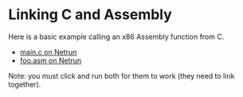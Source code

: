 # Linking C and Assembly

Here is a basic example calling an x86 Assembly function from C.

 - [main.c on Netrun](https://lawlor.cs.uaf.edu/netrun/run?name=example_c&code=%23include%3Cstdio.h%3E%0D%0A%0D%0Aextern%20long%20count_a%28const%20char%2A%29%3B%0D%0A%0D%0Aint%20main%28%29%20%7B%0D%0A%20%20const%20char%2A%20s%20%3D%20%22aha%20this%20is%20a%20great%20string%22%3B%0D%0A%20%20printf%28%22assembly%20found%20%25ld%20a%27s%20in%20%5C%22%25s%5C%22%5Cn%22%2C%20count_a%28s%29%2C%20s%29%3B%0D%0A%20%20return%200%3B%0D%0A%7D&lang=C&mach=skylake64&mode=main&input=&linkwith=example_asm&foo_ret=long&foo_arg0=void&orun=Run&orun=Grade&ocompile=Optimize&ocompile=Warnings)
 - [foo.asm on Netrun](https://lawlor.cs.uaf.edu/netrun/run?name=example_asm&code=section%20.text%0D%0Aglobal%20count_a%0D%0A%0D%0Acount_a%3A%0D%0A%20%20mov%20rax%2C%200%0D%0A%20%20start%3A%0D%0A%20%20%20%20mov%20cl%2C%20BYTE%5Brdi%5D%0D%0A%20%20%20%20cmp%20cl%2C%20%27a%27%0D%0A%20%20%20%20jne%20skip_add%0D%0A%20%20%20%20add%20rax%2C%201%0D%0A%20%20skip_add%3A%0D%0A%20%20%20%20add%20rdi%2C%201%0D%0A%20%20%20%20cmp%20cl%2C%200%0D%0A%20%20%20%20jne%20start%0D%0A%20%20ret&lang=Assembly-NASM&mach=skylake64&mode=main&input=&linkwith=example_c&foo_ret=long&foo_arg0=void&orun=Run&orun=Grade&ocompile=Optimize&ocompile=Warnings)

Note: you must click and run both for them to work (they need to link together).

